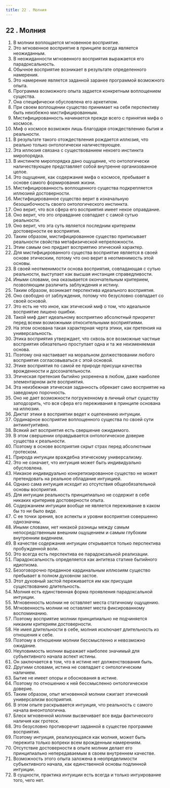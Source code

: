 ```yaml
---
title: 22 . Молния
---
```


## 22 . Молния
1. В молнии воплощается мгновенное восприятие.
2. Это мгновенное восприятие в принципе всегда является неожиданным.
3. В неожиданности мгновенного восприятия выражается его парадоксальность.
4. Обычное восприятие возникает в результате определенного намерения.
5. Это намерение является заданной заранее программой возможного опыта.
6. Программа возможного опыта задается конкретным воплощением существа.
7. Она специфически обусловлена его архетипом.
8. При своем воплощении существо принимает на себя перспективу быть неизбежно мистифицированным.
9. Мистифицированность начинается прежде всего с принятия мифа о космосе.
10. Миф о космосе возможен лишь благодаря отождествлению бытия и реальности.
11. В результате такого отождествления рождается иллюзия, что реально только онтологически наличествующее.
12. Эта иллюзия связана с существованием некоего инстинкта миропорядка.
13. В инстинкте миропорядка дано ощущение, что онтологически наличествующее представляет собой внутренне организованное целое.
14. Это ощущение, как содержание мифа о космосе, пребывает в основе самого формирования жизни.
16. Мистифицированность воплощенного существа подкрепляется иллюзией достоверности.
16. Мистифицированное существо верит в изначальную безошибочность своего онтологического инстинкта.
17. Оно верит, что вся сфера его восприятия имеет некое оправдание.
18. Оно верит, что это оправдание совпадает с самой сутью реальности.
19. Оно верит, что эта суть является последним критерием достоверности ее восприятия.
20. Таким образом, мистифицированное существо приписывает реальности свойства метафизической непреложности.
21. Этим самым оно придает восприятию этический характер.
22. Для мистифицированного существа восприятие является в своей основе этическим, потому что оно верит в неотменимость этой основы.
23. В своей неотменимости основа восприятия, совпадающая с сутью реальности, выступает как высшая инстанция справедливости.
24. Иными словами, она оказывается окончательным критерием, позволяющим различить заблуждения и истину.
25. Таким образом, возникает перспектива идеального восприятия.
26. Оно свободно от заблуждения, потому что безусловно совпадает со своей основой.
27. Это есть не что иное, как этический миф о том, что идеальное восприятие лишено ошибки.
28. Такой миф дает идеальному восприятию абсолютный приоритет перед всеми возможными относительными восприятиями.
29. На этом основана такая характерная черта этики, как претензия на универсальность.
30. Этика восприятия утверждает, что сквозь все возможные частные восприятия обязательно проступает одна и та же неизменяемая основа.
31. Поэтому она настаивает на моральном должествовании любого восприятия согласовываться с этой основой.
32. Этике восприятия по самой ее природе присущи качества врожденности и досознательности.
33. Этическая претензия бытийно укоренена в любом, даже наиболее элементарном акте восприятия.
34. Эта неизбежная этическая заданность обрекает само восприятие на заведомую порочность.
35. Оно не дает возможности погруженному в личный опыт существу заподозрить, что вся сфера его переживания в принципе основана на иллюзии.
36. Диктат этики в восприятии ведет к оцепенению интуиции.
37. Ординарное восприятие воплощенного существа по своей сути антиинтуитивно.
38. Всякий акт восприятия есть свершение ожидаемого.
39. В этом свершении оправдывается онтологическое доверие существа к реальности.
40. Поэтому в основе восприятия скрыт страх перед абсолютным гротеском.
41. Природа интуиции враждебна этическому универсализму.
42. Это не означает, что интуиция может быть индивидуально обусловлена.
43. Никакое индивидуально конкретизированное существо не может претендовать на реальное обладание интуицией.
44. Однако сама интуиция исходит из отсутствия общеобязательной основы восприятия.
45. Для интуиции реальность принципиально не содержит в себе никаких критериев достоверности опыта.
46. Содержанием интуиции вообще не является переживание в каком бы то ни было виде.
47. С ее точки зрения, все аспекты и уровни восприятия совершенно однозначны.
48. Иными словами, нет никакой разницы между самым непосредственным внешним ощущением и самым глубоким внутренним видением.
49. В качестве содержания интуиции открывается только перспектива пробужденной воли.
50. Это всегда есть перспектива ее парадоксальной реализации.
51. Парадоксальность определяется как антитеза статике бытийного идиотизма.
52. Безоговорочно преданное кардинальным иллюзиям существо пребывает в полном духовном застое.
53. Этот духовный застой переживается им как присущая существованию длительность.
54. Молния есть единственная форма проявления парадоксальной интуиции.
55. Мгновенность молнии не оставляет места статичному ощущению.
56. Мгновенность молнии не оставляет места фиксированному воспоминанию.
57. Поэтому восприятие молнии принципиально не подчиняется никаким критериям достоверности.
58. Не имея длительности в себе, молния исключает длительность из отношения к себе.
59. Поэтому в отношении молнии бессмысленно и невозможно ожидание.
60. Неуловимость молнии выражает наиболее значимый для субъективного начала аспект истины.
61. Он заключается в том, что в истине нет долженствования быть.
62. Другими словами, истина не совпадает с онтологическим наличием.
63. Бытие не имеет опоры и обоснования в истине.
64. Поэтому по отношению к ней бессмысленно онтологическое доверие.
65. Таким образом, опыт мгновенной молнии сжигает этический универсализм восприятия.
66. В этом опыте раскрывается интуиция, что реальность с самого начала внеонтологична.
67. Блеск мгновенной молнии высвечивает все виды фактического наличия как гротеск.
68. Это безусловно противоречит заданной в существе программе восприятия.
69. Поэтому интуиция, реализующаяся как молния, может быть пережита только вопреки всем врожденным намерениям.
70. Отсутствие достоверности в опыте молнии делает его принципиально непередаваемым в своем внутреннем качестве.
71. Возможность этого опыта заложена в неопределимости субъективного начала, как единственной основы подлинной интуиции.
72. В сущности, практика интуиции есть всегда и только интуирование того, чего нет.


